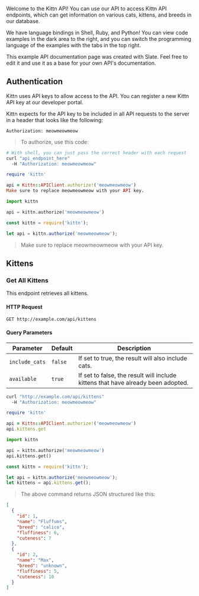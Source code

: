 <div class="nav-toc"></div>

Welcome to the Kittn API! You can use our API to access Kittn API endpoints, which can get information on various cats, kittens, and breeds in our database.

We have language bindings in Shell, Ruby, and Python! You can view code examples in the dark area to the right, and you can switch the programming language of the examples with the tabs in the top right.

This example API documentation page was created with Slate. Feel free to edit it and use it as a base for your own API's documentation.

## Authentication

Kittn uses API keys to allow access to the API. You can register a new Kittn API key at our developer portal.

Kittn expects for the API key to be included in all API requests to the server in a header that looks like the following:

`Authorization: meowmeowmeow`

> To authorize, use this code:

```bash
# With shell, you can just pass the correct header with each request
curl "api_endpoint_here"
  -H "Authorization: meowmeowmeow"
```

```ruby
require 'kittn'

api = Kittn::APIClient.authorize!('meowmeowmeow')
Make sure to replace meowmeowmeow with your API key.
```

```python
import kittn

api = kittn.authorize('meowmeowmeow')
```

```js
const kittn = require('kittn');

let api = kittn.authorize('meowmeowmeow');
```

>Make sure to replace meowmeowmeow with your API key.

## Kittens

### Get All Kittens

This endpoint retrieves all kittens.

#### HTTP Request

`GET http://example.com/api/kittens`

#### Query Parameters

| Parameter | Default | Description |
| --------- | ------- | ----------- |
|`include_cats` | `false` | If set to true, the result will also include cats. |
| `available` | `true` | If set to false, the result will include kittens that have already been adopted. |

```bash
curl "http://example.com/api/kittens"
  -H "Authorization: meowmeowmeow"
```

```ruby
require 'kittn'

api = Kittn::APIClient.authorize!('meowmeowmeow')
api.kittens.get
```

```python
import kittn

api = kittn.authorize('meowmeowmeow')
api.kittens.get()
```

```javascript
const kittn = require('kittn');

let api = kittn.authorize('meowmeowmeow');
let kittens = api.kittens.get();
```

> The above command returns JSON structured like this:

```json
[
  {
    "id": 1,
    "name": "Fluffums",
    "breed": "calico",
    "fluffiness": 6,
    "cuteness": 7
  },
  {
    "id": 2,
    "name": "Max",
    "breed": "unknown",
    "fluffiness": 5,
    "cuteness": 10
  }
]
```